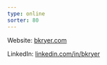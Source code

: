 ```yaml
---
type: online
sorter: 80
---
```


Website: [bkryer.com](bkryer.com)

LinkedIn: [linkedin.com/in/bkryer](linkedin.com/in/bkryer)
